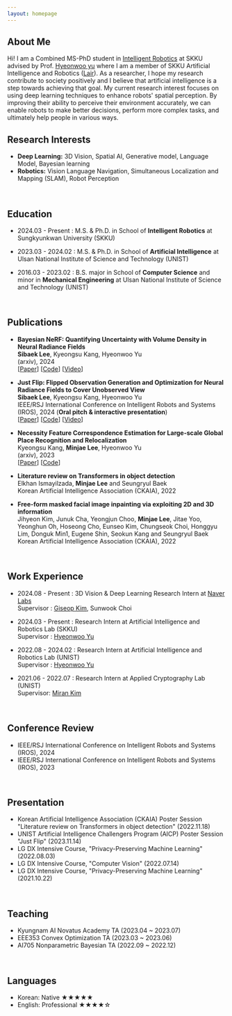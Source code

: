 ```yaml
---
layout: homepage
---
```


## About Me

<!-- Hi! I am a Combined MS-PhD in [AIGS](https://aigs.unist.ac.kr/eng/index.php) at UNIST advised by Prof. [Hyeonwoo yu](https://bogus2000.github.io/) where I am a member of UNIST Artificial Intelligence and Robotics ([Lair](https://lair.unist.ac.kr/)). As a researcher, I hope my research contribute to society positively and I believe that artificial intelligence is a step towards achieving that goal. My current research interest focuses on using deep learning techniques to understand and generate 3D space. Through these researches, we can solve many spatial limitations, and ultimately people in the world can live a better life in various ways. -->


Hi! I am a Combined MS-PhD student in [Intelligent Robotics](https://robot.skku.edu/robot_en/index.do) at SKKU advised by Prof. [Hyeonwoo yu](https://bogus2000.github.io/) where I am a member of SKKU Artificial Intelligence and Robotics ([Lair](https://sites.google.com/view/hyeonwooyu/)). As a researcher, I hope my research contribute to society positively and I believe that artificial intelligence is a step towards achieving that goal. My current research interest focuses on using deep learning techniques to enhance robots' spatial perception. By improving their ability to perceive their environment accurately, we can enable robots to make better decisions, perform more complex tasks, and ultimately help people in various ways.
<br>


## Research Interests

- **Deep Learning:** 3D Vision, Spatial AI, Generative model, Language Model, Bayesian learning
- **Robotics:** Vision Language Navigation, Simultaneous Localization and Mapping (SLAM), Robot Perception

<br>

## Education
- 2024.03 - Present : M.S. & Ph.D. in School of **Intelligent Robotics** at Sungkyunkwan University (SKKU)
  
- 2023.03 - 2024.02 : M.S. & Ph.D. in School of **Artificial Intelligence** at Ulsan National Institute of Science and Technology (UNIST)

- 2016.03 - 2023.02 : B.S. major in School of **Computer Science** and minor in **Mechanical Engineering** at Ulsan National Institute of Science and Technology (UNIST)

<br>


## Publications
- **Bayesian NeRF: Quantifying Uncertainty with Volume Density in Neural Radiance Fields**
  <br>
  **Sibaek Lee**, Kyeongsu Kang, Hyeonwoo Yu
  <br>
  (arxiv), 2024
  <br>
  [[Paper](https://arxiv.org/pdf/2404.06727.pdf)]
  [[Code](https://github.com/Lab-of-AI-and-Robotics/Bayesian_NeRF)]
  [[Video](https://www.youtube.com/watch?v=wp5jW4S_jqo)]


- **Just Flip: Flipped Observation Generation and Optimization for Neural Radiance Fields to Cover Unobserved View**
  <br>
  **Sibaek Lee**, Kyeongsu Kang, Hyeonwoo Yu
  <br>
  IEEE/RSJ International Conference on Intelligent Robots and Systems (IROS), 2024 (**Oral pitch & interactive presentation**)
  <br>
  [[Paper](https://arxiv.org/pdf/2303.06335.pdf)]
  [[Code](https://github.com/minjae-lulu/Just-Flip)]
  [[Video](https://www.youtube.com/watch?v=ClNg3GSr0jw)]


- **Necessity Feature Correspondence Estimation for Large-scale Global Place Recognition and Relocalization**
  <br>
  Kyeongsu Kang, **Minjae Lee**, Hyeonwoo Yu
  <br>
  (arxiv), 2023
  <br>
  [[Paper](https://arxiv.org/pdf/2303.06308.pdf)]
  [[Code](https://github.com/Lab-of-AI-and-Robotics/NFC_relocalization)]


- **Literature review on Transformers in object detection**
  <br>
  Elkhan Ismayilzada, **Minjae Lee** and Seungryul Baek
  <br>
  Korean Artificial Intelligence Association (CKAIA), 2022


- **Free-form masked facial image inpainting via exploiting 2D and 3D information**
  <br>
  Jihyeon Kim, Junuk Cha, Yeongjun Choo, **Minjae Lee**, Jitae Yoo, Yeonghun Oh, Hoseong Cho, Eunseo Kim, Chungseok Choi, Honggyu Lim, Donguk Min1, Eugene Shin, Seokun Kang and Seungryul Baek
  <br>
  Korean Artificial Intelligence Association (CKAIA), 2022
  


<br/>

## Work Experience
- 2024.08 - Present : 3D Vision & Deep Learning Research Intern at [Naver Labs](https://www.naverlabs.com/) <br/>
Supervisor : [Giseop Kim](https://giseopkim.notion.site/Giseop-Kim-62c715ad51224751af6de62329925b8f), Sunwook Choi <br/>

- 2024.03 - Present : Research Intern at Artificial Intelligence and Robotics Lab (SKKU) <br/>
Supervisor : [Hyeonwoo Yu](https://bogus2000.github.io/)<br/>


- 2022.08 - 2024.02 : Research Intern at Artificial Intelligence and Robotics Lab (UNIST) <br/>
Supervisor : [Hyeonwoo Yu](https://bogus2000.github.io/)<br/>


- 2021.06 - 2022.07 : Research Intern at Applied Cryptography Lab (UNIST) <br/>
Supervisor: [Miran Kim](https://k-miran.github.io/)<br/>

<br>

## Conference Review
- IEEE/RSJ International Conference on Intelligent Robots and Systems (IROS), 2024
- IEEE/RSJ International Conference on Intelligent Robots and Systems (IROS), 2023

<br>

## Presentation
- Korean Artificial Intelligence Association (CKAIA) Poster Session "Literature review on Transformers in object detection" (2022.11.18) 
- UNIST Artificial Intelligence Challengers Program (AICP) Poster Session "Just Flip" (2023.11.14)
- LG DX Intensive Course, "Privacy-Preserving Machine Learning" (2022.08.03)
- LG DX Intensive Course, "Computer Vision" (2022.07.14)
- LG DX Intensive Course, "Privacy-Preserving Machine Learning" (2021.10.22)


<br>

## Teaching
- Kyungnam AI Novatus Academy TA (2023.04 ~ 2023.07)
- EEE353 Convex Optimization TA (2023.03 ~ 2023.06)
- AI705 Nonparametric Bayesian TA (2022.09 ~ 2022.12)

<br>

## Languages
- Korean: Native ★★★★★
- English: Professional ★★★★☆
